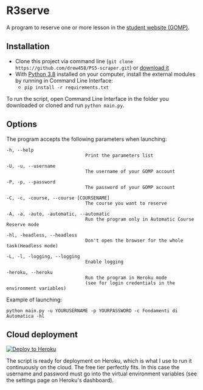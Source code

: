 # R3serve
A program to reserve one or more lesson in the  [student website (GOMP)](https://gomp.uniroma3.it/Login?ReturnUrl=%2f).


## Installation
* Clone this project via command line (`git clone https://github.com/drew458/PS5-scraper.git`) or [download it](https://github.com/drew458/PS5-scraper/archive/refs/heads/master.zip)
* With [Python 3.8](https://www.python.org/downloads/release/python-380/) installed on your computer, install the external
modules by running in Command Line Interface:
  * `pip install -r requirements.txt`

To run the script, open Command Line Interface in the folder you downloaded or cloned and run `python main.py`.

## Options
The program accepts the following parameters when launching:

    -h, --help                   
                                 Print the parameters list

    -U, -u, --username           
                                 The username of your GOMP account

    -P, -p, --password           
                                 The password of your GOMP account

    -C, -c, -course, --course [COURSENAME]
                                 The course you want to reserve
    
    -A, -a, -auto, -automatic, --automatic
                                 Run the program only in Automatic Course Reserve mode
    
    -hl, -headless, --headless   
                                 Don't open the browser for the whole task(Headless mode)

    -L, -l, -logging, --logging
                                 Enable logging
    
    -heroku, --heroku            
                                 Run the program in Heroku mode 
                                 (see for login credentials in the environment variables)

Example of launching:
```
python main.py -u YOURUSERNAME -p YOURPASSWORD -c Fondamenti di Automatica -hl
```


## Cloud deployment

[![Deploy to Heroku](https://www.herokucdn.com/deploy/button.svg)](https://heroku.com/deploy)

The script is ready for deployment on Heroku, which is what I use to run it continuously on the cloud. The free tier perfectly fits. In this case the username and password must go into the virtual environment variables (see the settings page on Heroku's dashboard).
